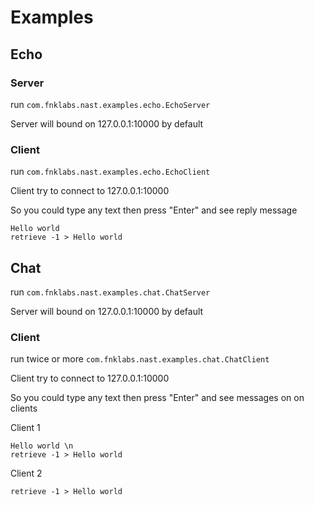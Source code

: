 # Examples

## Echo

### Server

run ``com.fnklabs.nast.examples.echo.EchoServer``

Server will bound on 127.0.0.1:10000 by default

### Client

run ```com.fnklabs.nast.examples.echo.EchoClient```

Client try to connect to 127.0.0.1:10000

So you could type any text then press "Enter" and see reply message

````
Hello world
retrieve -1 > Hello world
```` 

## Chat

run ``com.fnklabs.nast.examples.chat.ChatServer``

Server will bound on 127.0.0.1:10000 by default

### Client

run twice or more ```com.fnklabs.nast.examples.chat.ChatClient```

Client try to connect to 127.0.0.1:10000

So you could type any text then press "Enter" and see  messages on on clients

Client 1
````
Hello world \n
retrieve -1 > Hello world
````

Client 2
````
retrieve -1 > Hello world
````  